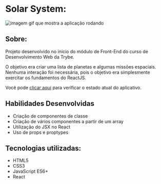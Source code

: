 # Solar System:
![imagem gif que mostra a aplicação rodando](solar-system.gif)

## Sobre:
Projeto desenvolvido no início do módulo de Front-End do curso de Desenvolvimento Web da Trybe.

O objetivo era criar uma lista de planetas e algumas missões espaciais. Nenhuma interação foi necessária, pois o objetivo era simplesmente exercitar os fundamentos do ReactJS.

Você pode <a href="https://andreluialves.github.io/solar-system" target:_blank>clicar aqui</a> para verificar o estado atual do aplicativo.

## Habilidades Desenvolvidas

* Criação de componentes de classe
* Criação de vários componentes a partir de um array
* Utilização do JSX no React
* Uso de props e proptypes

## Tecnologias utilizadas:
* HTML5
* CSS3
* JavaScript ES6+
* React

